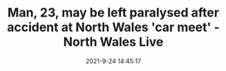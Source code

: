 ---
"title": "Man, 23, may be left paralysed after accident at North Wales 'car meet' - North Wales Live"
"date": "2021-9-24 14:45:17"
"feed_name": "GOOGLENEWSINDUSTRIAL"
"feed_website": "https://news.google.com/search?q=industrial%2Bincident&hl=en-US&gl=US&ceid=US:en"
"feed_rss": "https://news.google.com/rss/search?q=industrial%2Bincident&hl=en-US&gl=US&ceid=US:en"
"link": "https://www.dailypost.co.uk/news/north-wales-news/man-23-left-paralysed-after-21669225"
"file": "_posts/2021-1-1-8d42d97088006e3ba29dcd31f30f2e06c2152866.md"
"accident": "1"
"drilling": "1"
"dead": "1"
"injured": "0"
"where": "unknown site"
"place": "unknown place"
---